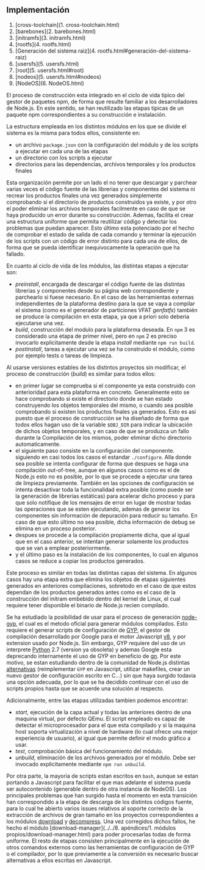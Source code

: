 ## Implementación

1. [cross-toolchain](1. cross-toolchain.html)
2. [barebones](2. barebones.html)
3. [initramfs](3. initramfs.html)
4. [rootfs](4. rootfs.html)
  1. [Generación del sistema raiz](4. rootfs.html#generación-del-sistema-raiz)
5. [usersfs](5. usersfs.html)
  1. [root](5. usersfs.html#root)
  2. [nodeos](5. usersfs.html#nodeos)
6. [NodeOS](6. NodeOS.html)

El proceso de construcción esta integrado en el ciclo de vida tipico del gestor
de paquetes npm, de forma que resulte familiar a los desarrolladores de Node.js.
En este sentido, se han reutilizado las etapas tipicas de un paquete npm
correspondientes a su construcción e instalación.

La estructura empleada en los distintos módulos en los que se divide el sistema
es la misma para todos ellos, consistente en:

* un archivo `package.json` con la configuración del módulo y de los scripts a
  ejecutar en cada una de las etapas
* un directorio con los scripts a ejecutar
* directorios para las dependencias, archivos temporales y los productos finales

Esta organización permite por un lado el no tener que descargar y parchear
varias veces el código fuente de las librerias y componentes del sistema ni
recrear los productos finales una vez generados simplemente comprobando si el
directorio de productos construidos ya existe, y por otro el poder eliminar los
archivos temporales facilmente en caso de que se haya producido un error durante
su construcción. Ademas, facilita el crear una estructura uniforme que permita
reutilizar código y detectar los problemas que puedan aparecer. Esto último esta
potenciado por el hecho de comprobar el estado de salida de cada comando y
terminar la ejecución de los scripts con un código de error distinto para cada
una de ellos, de forma que se pueda identificar inequivocamente la operación que
ha fallado.

En cuanto al ciclo de vida de los módulos, las distintas etapas a ejecutar son:

* *preinstall*, encargada de descargar el código fuente de las distintas
  librerias y componentes desde su página web correspondiente y parchearlo si
  fuese necesario. En el caso de las herramientas externas independientes de la
  plataforma destino para la que se vaya a compilar el sistema (como es el
  generador de particiones VFAT *genfatfs*) también se produce la compilación en
  esta etapa, ya que a priori solo deberia ejecutarse una vez.
* *build*, construcción del modulo para la plataforma deseada. En `npm` 3 es
  considerado una etapa de primer nivel, pero en `npm` 2 es preciso invocarlo
  explicitamente desde la etapa *install* mediante `npm run build`.
* *postinstall*, tareas a ejecutar una vez se ha construido el módulo, como por
  ejemplo tests o tareas de limpieza.

Al usarse versiones estables de los distintos proyectos sin modificar, el
proceso de construcción (*build*) es similar para todos ellos:

* en primer lugar se comprueba si el componente ya esta construido con
  anterioridad para esta plataforma en concreto. Generalmente esto se hace
  comprobando si existe el directorio donde se han estado construyendo los
  objetos temporales del mismo, o cuando sea posible comprobando si existen los
  productos finales ya generados. Esto es asi puesto que el proceso de
  construcción se ha diseñado de forma que todos ellos hagan uso de la variable
  `$OBJ_DIR` para indicar la ubicación de dichos objetos temporales, y en caso
  de que se produzca un fallo durante la Compilación de los mismos, poder
  eliminar dicho directorio automaticamente.
* el siguiente paso consiste en la configuración del componente. siguiendo en
  casi todos los casos el estandar `./configure`. Alla donde sea posible se
  intenta configurar de forma que despues se haga una compilación out-of-tree,
  aunque en algunos casos como es el de Node.js esto no es posible, por lo que
  se procede a ejecutar una tarea de limpieza previamente. También en las
  opciones de configuración se intenta desactivar toda la funcionalidad extra
  posible (como puede ser la generación de librerias estáticas) para acelerar
  dicho proceso y para que solo notifique de los mensajes de error en lugar de
  mostrar todas las operaciones que se esten ejecutando, ademas de generar los
  componentes sin información de depuración para reducir su tamaño. En caso de
  que esto último no sea posible, dicha información de debug se elimina en un
  proceso posterior.
* despues se procede a la compilación propiamente dicha, que al igual que en el
  caso anterior, se intentan generar solamente los productos que se van a
  emplear posteriormente.
* y el último paso es la instalación de los componentes, lo cual en algunos
  casos se reduce a copiar los productos generados.

Este proceso es similar en todas las distintas capas del sistema. En algunos
casos hay una etapa extra que elimina los objetos de etapas siguientes generados
en anteriores compilaciones, sobretodo en el caso de que estos dependan de los
productos generados antes como es el caso de la construcción del initram
embebido dentro del kernel de Linux, el cual requiere tener disponible el
binario de Node.js recien compilado.

Se ha estudiado la posibilidad de usar para el proceso de generación
[node-gyp](https://github.com/nodejs/node-gyp), el cual es el metodo oficial
para generar módulos compilados. Esto requiere el generar scripts de
configuración de [GYP](https://code.google.com/p/gyp), el gestor de compilación
desarrollado por Google para el motor Javascript
[v8](https://developers.google.com/v8), y por extension usado por Node.js. Sin
embargo, GYP requiere del uso de un interprete [Python](https://www.python.org)
2.7 (version ya obsoleta) y ademas Google esta deprecando internamente el uso de
GYP en beneficio de [gn](https://chromium.googlesource.com/chromium/src/tools/gn).
Por este motivo, se estan estudiando dentro de la comunidad de Node.js distintas
[alternativas](https://github.com/nodejs/node/issues/133) (reimplementar `GYP`
en Javascript, utilizar makefiles, crear un nuevo gestor de configuración
escrito en C...) sin que haya surgido todavia una opción adecuada, por lo que se
ha decidido continuar con el uso de scripts propios hasta que se acuerde una
solución al respecto.

Adicionalmente, entre las etapas utilizadas tambien podemos encontrar:

* *start*, ejecución de la capa actual y todas las anteriores dentro de una
  maquina virtual, por defecto QEmu. El script empleado es capaz de detectar el
  microprocesador para el que esta compilado y si la maquina host soporta
  virtualización a nivel de hardware (lo cual ofrece una mejor experiencia de
  usuario), al igual que permite definir el modo gráfico a usar.
* *test*, comprobación básica del funcionamiento del módulo.
* *unbuild*, eliminación de los archivos generados por el módulo. Debe ser
  invocado explicitamente mediante `npm run unbuild`.

Por otra parte, la mayoria de scripts estan escritos en `bash`, aunque se estan
portando a Javascript para facilitar el que mas adelante el sistema pueda ser
autocontenido (generable dentro de otra instancia de NodeOS). Los principales
problemas que han surgido hasta el momento en esta transición han correspondido
a la etapa de descarga de los distintos códigos fuente, para lo cual he abierto
varios issues relativos al soporte correcto de la extracción de archivos de gran
tamaño en los proyectos correspondientes a los módulos
[download](https://github.com/kevva/download/issues?q=author%3Apiranna) y
[decompress](https://github.com/kevva/decompress/issues?q=author%3Apiranna). Una
vez corregidos dichos fallos, he hecho el módulo
[download-manager](../../8. apéndices/1. módulos propios/download-manager.html)
para poder procesarlas todas de forma uniforme. El resto de etapas consisten
principalmente en la ejecución de otros comandos externos como las herramientas
de configuración de GYP o el compilador, por lo que previamente a la conversión
es necesario buscar alternativas a ellos escritas en Javascript.
